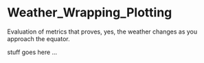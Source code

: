 # Weather_Wrapping_Plotting
Evaluation of metrics that proves, yes, the weather changes as you approach the equator.


stuff goes here ...
